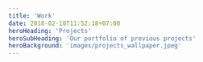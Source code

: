 ```yaml
---
title: 'Work'
date: 2018-02-10T11:52:18+07:00
heroHeading: 'Projects'
heroSubHeading: 'Our portfolio of previous projects'
heroBackground: 'images/projects_wallpaper.jpeg'
---
```

